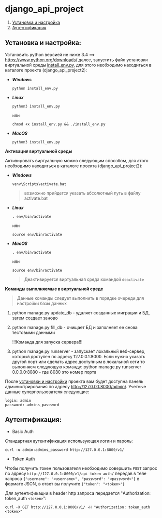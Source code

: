 # django_api_project
1) [Установка и настройка](#Установка-и-настройка)
2) [Аутентификация](#Аутентификация)

## Установка и настройка:

Установить python версией не ниже 3.4 ==> https://www.python.org/downloads/ далее, запустить файл установки виртуальной среды [install_env.py](https://github.com/mikibouns/django_api_project2/blob/master/install_env.py), для этого необходимо находиться в каталоге проекта (django_api_project2):
  + ***Windows***
     ```
     python install_env.py
     ```
  + ***Linux***
     ```
     python3 install_env.py
     ``` 
     или
     ```
     chmod +x install_env.py && ./install_env.py
     ```  
  + ***MacOS***
     ```
     python3 install_env.py
     ```

**Активация виртуальной среды**

Активировать виртуальную можно следующим способом, для этого необходимо находиться
   в каталоге проекта (django_api_project2):
  + ***Windows***
      ```
      venv\Scripts\activate.bat
      ```
      > возможно прийдется указать абсолютный путь в файлу activate.bat
  + ***Linux***
      ```
      . env/bin/activate
      ```
      или
      ```
      source env/bin/activate
      ```
  + ***MacOS***
     ```
     . env/bin/activate
     ``` 
     или
     ```
     source env/bin/activate
     ```
     > Деактивируется виртуальная среда командой `deactivate`

**Команды выполняемые в виртуальной среде**

> Данные команды следует выполнить в порядке очереди для настройки базы данных

1) python manage.py update_db - удаляет созданные миграции и БД, затем
   создает заново

2) python manage.py fill_db - очищает БД и заполняет ее снова тестовыми данными

    !!!Команда для запуска сервера!!!

1) python manage.py runserver - запускает локальный веб-сервер,
   который доступен по адресу 127.0.0.1:8000.
   Если нужно указать другой порт или сделать
   адрес доступным в локальной сети то выполняем следующую команду:
   python manage.py runserver 0.0.0.0:8080 - где 8080 это номер порта

После [установки и настройки](https://github.com/mikibouns/django_api_project2/blob/master/install_manual.txt) проекта вам будет доступна панель администрирования по адресу http://127.0.0.1:8000/admin/.
Учетные данные суперпользователя следующие: 
```
login: admin
password: admins_password
```

## Аутентификация:

- Basic Auth

Стандартная аутентификация использующая логин и пароль:
```
curl -u admin:admins_password http://127.0.0.1:8000/v1/
```

- Token Auth

Чтобы получить токен пользователя необходимо совершить `POST` запрос по адресу `http://127.0.0.1:8000/v1/api-token-auth/` передав в теле запроса `{"username": "<username>", "password": "<password>"}` в формате JSON, в ответ вы получите `{"token": "<token>"}` 

Для аутентификации в header http запроса передается  "Authorization: token_auth `<token>`":
```
curl -X GET http://127.0.0.1:8000/v1/ -H "Authorization: token_auth <token>"
```
